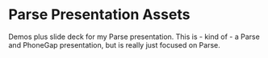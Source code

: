 Parse Presentation Assets
===

Demos plus slide deck for my Parse presentation. This is - kind of - a Parse and PhoneGap presentation, but is really just focused on Parse.
